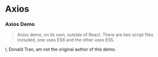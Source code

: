 # Axios
### Axios Demo
>Axios demo, on its own, outside of React. There are two script files included, one uses ES6 and the other uses ES5.

I, Donald Tran, am not the original author of this demo. 